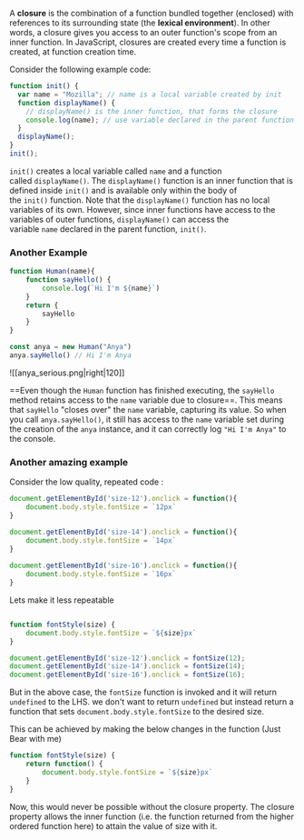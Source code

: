 A **closure** is the combination of a function bundled together (enclosed) with references to its surrounding state (the **lexical environment**). In other words, a closure gives you access to an outer function's scope from an inner function. In JavaScript, closures are created every time a function is created, at function creation time.

Consider the following example code:

```javascript
function init() {
  var name = "Mozilla"; // name is a local variable created by init
  function displayName() {
    // displayName() is the inner function, that forms the closure
    console.log(name); // use variable declared in the parent function
  }
  displayName();
}
init();
```

`init()` creates a local variable called `name` and a function called `displayName()`. The `displayName()` function is an inner function that is defined inside `init()` and is available only within the body of the `init()` function. Note that the `displayName()` function has no local variables of its own. However, since inner functions have access to the variables of outer functions, `displayName()` can access the variable `name` declared in the parent function, `init()`.
### Another Example

```javascript
function Human(name){
    function sayHello() {
        console.log(`Hi I'm ${name}`)
    }
    return {
        sayHello
    }
}

const anya = new Human("Anya")
anya.sayHello() // Hi I'm Anya
```

![[anya_serious.png|right|120]]

==Even though the `Human` function has finished executing, the `sayHello` method retains access to the `name` variable due to closure==. This means that `sayHello` "closes over" the `name` variable, capturing its value. So when you call `anya.sayHello()`, it still has access to the `name` variable set during the creation of the `anya` instance, and it can correctly log `"Hi I'm Anya"` to the console.


### Another amazing example

Consider the low quality, repeated code : 

```javascript
document.getElementById('size-12').onclick = function(){
	document.body.style.fontSize = `12px`
}

document.getElementById('size-14').onclick = function(){
	document.body.style.fontSize = `14px`
}
	
document.getElementById('size-16').onclick = function(){
	document.body.style.fontSize = `16px`
}
```

Lets make it less repeatable

```javascript

function fontStyle(size) {
	document.body.style.fontSize = `${size}px`
}

document.getElementById('size-12').onclick = fontSize(12);
document.getElementById('size-14').onclick = fontSize(14);
document.getElementById('size-16').onclick = fontSize(16);

```

But in the above case, the `fontSize` function is invoked and it will return `undefined` to the LHS. we don't want to return `undefined` but instead return a function that sets `document.body.style.fontSize` to the desired size.

This can be achieved by making the below changes in the function
(Just Bear with me)

```javascript
function fontStyle(size) {
	return function() {
		document.body.style.fontSize = `${size}px`
	}
}
```

Now, this would never be possible without the closure property. The closure property allows the inner function (i.e. the function returned from the higher ordered function here) to attain the value of size with it.